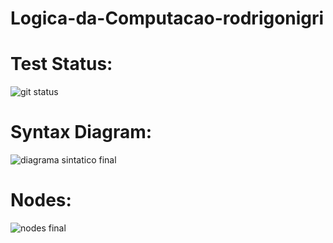 # Logica-da-Computacao-rodrigonigri

# Test Status:

![git status](http://3.129.230.99/svg/rodrigonigri/Logica-da-Computacao-rodrigonigri/)


# Syntax Diagram:
![diagrama sintatico final](https://github.com/rodrigonigri/Logica-da-Computacao-rodrigonigri/assets/62730936/ca439454-ab78-44ba-be34-64c59080c8f6)


# Nodes:
![nodes final](https://github.com/rodrigonigri/Logica-da-Computacao-rodrigonigri/assets/62730936/ce8e18da-0f87-494d-abea-8a2de3e08ca6)

